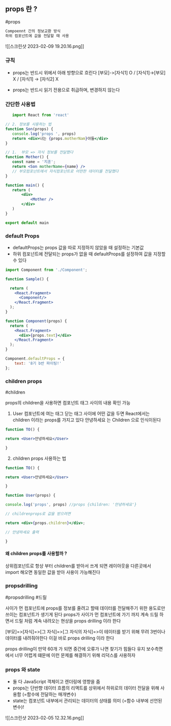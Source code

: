 ##  props 란 ? 
#props

``` txt 
Compoennt 간의 정보교환 방식 
하위 컴포넌트에 값을 전달할 때 사용
```

 ![[스크린샷 2023-02-09 19.20.16.png]]
### 규칙
 
  - props는 반드시 위에서 아래 방향으로 흐린다 
	 [부모]->[자식1] O /  [자식1]->[부모] X / [자식1] -> [자식2] X
	
  - props는 반드시 읽기 전용으로 취급하며, 변경하지 않는다 


### 간단한 사용법 
 ``` jsx 
    import React from 'react'

 // 2. 정보를 사용하는 법
function Son(props) {
    console.log('props ', props)
    return <div>나는 {props.motherNam}아들</div>
}

 // 1.  부모 => 자식 정보를 전달했다
function Mother() {
    const name = '지훈';
    return <Son motherName={name} />
    // 부모컴포넌트에서 자식컴포넌트로 어떤한 데이터를 전달했다 
}

function main() {
    return (
        <div>
            <Mother />
        </div>
    )
}

export default main
```

### default Props
- defaultProps는 props 값을 따로 지정하지 않았을 때 설정하는 기본값
- 하위 컴포넌트에 전달되는 props가 없을 때 defaultProps를 설정하여 값을 지정할 수 있다

```jsx
import Component from './Component';

function Sample() {

  return (
    <React.Fragment>
      <Component/>
    </React.Fragment>
  );
}

```

```jsx
function Component(props) {
  return (
    <React.Fragment>
      <div>{props.text}</div>
    </React.Fragment>
  );
}

Component.defaultProps = {
	text: '8기 b반 파이팅!'
};
```

###  children props
#children

 props의 children을 사용하면 컴포넌트 태그 사이의 내용 확인 가능


 1.  User 컴포넌트에 여는 태그 닫는 태그 사이에 어떤 값을 두면 
    React에서는 children 이라는 props를 가지고 있다
    안녕하세요 는 Children 으로 인식이된다
    
```jsx
function TO() {

return <User>안녕하세요</User>

}
```

2. children props 사용하는 법 

```jsx
function TO() {

return <User>안녕하세요</User>

}

function User(props) {

console.log('props', props) //props {children: '안녕하세요'}

// childrenprops로 값을 받으려면

return <div>{props.children}</div>;

// 안녕하세요 출력

}
```



#### 왜 children props를 사용할까 ?

 상위컴포넌트로 항상 부터 children를 받아서 쓰게 되면 
 레이아웃을 다른곳에서 import 해오면 동일한 값을 받아 사용이 가능해진다

 






### propsdrilling 

#propsdrilling #드릴


사이가 먼 컴포넌트에 props를 정보를 줄려고 할때 데이터를 전달해주기 위한 용도로만 
쓰이는 컴포넌트가 생기게 된다  props가 사이가 먼 컴포넌트에 가기 까지 계속 드릴 하면서
드릴 처럼 계속 내려오는 현상을 props drilling 이라 한다 

[부모]=>[자식]=>[그 자식]=>[그 자식의 자식]=>이 테이터를 받기 위해 무려 3번이나
데이터를 내려줘야한다 이걸 바로 props drilling 이라 한다 

 props drilling이 만약 60개 가 되면 중간에 오류가 나면 찾기가 힘들다 
 유지 보수측면에서 너무 어렵게 떄문에 이런 문제를 해결하기 위해 리덕스를 사용하자 





### props 와 state 
- 둘 다 JavaScript 객체이고 렌더링에 영향을 줌
- props는 단반향 데이터 흐름의 리액트를 상위에서 하위로의 데이터 전달을 위해 사용함 (=함수에 전달하는 매개변수)
- state는 컴포넌트 내부에서 관리되는 데이터의 상태를 의미 (=함수 내부에 선언된 변수)!

![[스크린샷 2023-02-05 12.32.16.png]]


